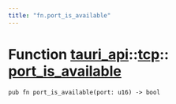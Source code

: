 ```yaml
---
title: "fn.port_is_available"
---
```


# Function [tauri_api](/docs/api/rust/tauri_api/../index.html)::​[tcp](/docs/api/rust/tauri_api/index.html)::​[port_is_available](/docs/api/rust/tauri_api/)

    pub fn port_is_available(port: u16) -> bool
